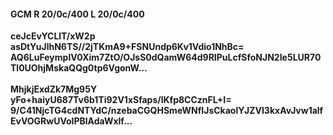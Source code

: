 #### GCM R 20/0c/400 L 20/0c/400
**ceJcEvYCLlT/xW2p**<br/>**asDtYuJlhN6TS//2jTKmA9+FSNUndp6Kv1Vdio1NhBc=**<br/>**AQ6LuFeymplV0Xim7ZtO/OJsS0dQamW64d9RIPuLcfSfoNJN2Ie5LUR70Tl0UOhjMskaQQg0tp6VgonW...**<br/><br/>
**MhjkjExdZk7Mg95Y**<br/>**yFo+haiyU687Tv6b1Ti92V1xSfaps/lKfp8CCznFL+I=**<br/>**9/C41NjcTG4cdNTYdC/nzebaCGQHSmeWNfIJsCkaolYJZVI3kxAvJvw1alfEvVOGRwUVolPBlAdaWxlf...**